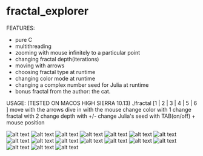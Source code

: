 # fractal_explorer
FEATURES:
- pure C
- multithreading
- zooming with mouse infinitely to a particular point
- changing fractal depth(iterations)
- moving with arrows
- choosing fractal type at runtime
- changing color mode at runtime
- changing a complex number seed for Julia at runtime
- bonus fractal from the author: the cat.

USAGE: (TESTED ON MACOS HIGH SIERRA 10.13)
./fractal [1 | 2 | 3 | 4 | 5 | 6 ]
move with the arrows
dive in with the mouse
change color with 1
change fractal with 2
change depth with +/-
change Julia's seed with TAB(on/off) + mouse position

![alt text](screenshots/1.png)
![alt text](screenshots/2.png)
![alt text](screenshots/3.png)
![alt text](screenshots/4.png)
![alt text](screenshots/5.png)
![alt text](screenshots/6.png)
![alt text](screenshots/7.png)
![alt text](screenshots/9.png)
![alt text](screenshots/10.png)
![alt text](screenshots/11.png)
![alt text](screenshots/12.png)
![alt text](screenshots/13.png)
![alt text](screenshots/14.png)
![alt text](screenshots/15.png)
![alt text](screenshots/16.png)
![alt text](screenshots/17.png)
![alt text](screenshots/18.png)
